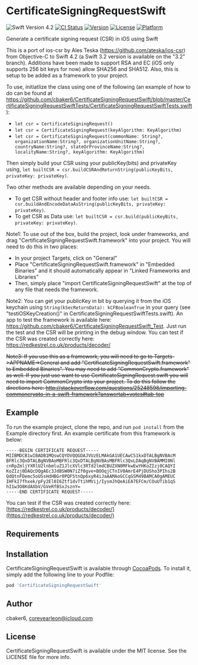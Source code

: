 # CertificateSigningRequestSwift
![Swift Version 4.2](https://img.shields.io/badge/Swift-v4.2-yellow.svg)
[![CI Status](https://img.shields.io/travis/cbaker6/CertificateSigningRequestSwift.svg?style=flat)](https://travis-ci.org/cbaker6/CertificateSigningRequestSwift)
[![Version](https://img.shields.io/cocoapods/v/CertificateSigningRequestSwift.svg?style=flat)](https://cocoapods.org/pods/CertificateSigningRequestSwift)
[![License](https://img.shields.io/cocoapods/l/CertificateSigningRequestSwift.svg?style=flat)](https://cocoapods.org/pods/CertificateSigningRequestSwift)
[![Platform](https://img.shields.io/cocoapods/p/CertificateSigningRequestSwift.svg?style=flat)](https://cocoapods.org/pods/CertificateSigningRequestSwift)

Generate a certificate signing request (CSR) in iOS using Swift

This is a port of ios-csr by Ales Teska (https://github.com/ateska/ios-csr) from Objective-C to Swift 4.2 (a Swift 3.2 version is available on the "3.2" branch).
Additions have been made to support RSA and EC (iOS only supports 256 bit keys for now) allow SHA256 and SHA512. Also, this is setup to be added as a framework to your project.

To use, initiatlize the class using one of the following (an example of how to do can be found at https://github.com/cbaker6/CertificateSigningRequestSwift/blob/master/CertificateSigningRequestSwiftTests/CertificateSigningRequestSwiftTests.swift): 
- `let csr = CertificateSigningRequest()`
- `let csr = CertificateSigningRequest(keyAlgorithm: KeyAlgorithm)`
- `let csr = CertificateSigningRequest(commonName: String?, organizationName:String?, organizationUnitName:String?, countryName:String?, stateOrProvinceName:String?, localityName:String?, keyAlgorithm: KeyAlgorithm)`

Then simply build your CSR using your publicKey(bits) and privateKey using, `let builtCSR = csr.buildCSRAndReturnString(publicKeyBits, privateKey: privateKey)`.

Two other methods are available depending on your needs.

- To get CSR without header and footer info use: `let builtCSR = csr.buildAndEncodeDataAsString(publicKeyBits, privateKey: privateKey)`.
- To get CSR as Data use: `let builtCSR = csr.build(publicKeyBits, privateKey: privateKey)`.

Note1: To use out of the box, build the project, look under frameworks, and drag "CertificateSigningRequestSwift.framework" into your project. You will need to do this in two places:

- In your project Targets, click on "General"
- Place "CertificateSigningRequestSwift.framework" in "Embedded Binaries" and it should automatically appear in "Linked Frameworks and Libraries"
- Then, simply place "import CertificateSigningRequestSwift" at the top of any file that needs the framework.

Note2: You can get your publicKey in bit by querying it from the iOS keychain using `String(kSecReturnData): kCFBooleanTrue` in your query (see "testiOSKeyCreation()" in CertificateSigningRequestSwiftTests.swift).  An app to test the framework is available here: https://github.com/cbaker6/CertificateSigningRequestSwift_Test. Just run the test and the CSR will be printing in the debug window. You can test if the CSR was created correctly here: https://redkestrel.co.uk/products/decoder/

~~Note3: If you use this as a framework, you will need to go to Targets->APPNAME->General and add "CertificateSigningRequestSwift.framework" to Embedded Binaries". You may need to add "CommonCrypto.framework" as well. If you just use want to use CertificateSigningRequest.swift you will need to import CommonCrypto into your project. To do this follow the directions here: http://stackoverflow.com/questions/25248598/importing-commoncrypto-in-a-swift-framework?answertab=votes#tab-top~~

## Example

To run the example project, clone the repo, and run `pod install` from the Example directory first. An example certificate from this framework is below:

```
-----BEGIN CERTIFICATE REQUEST-----
MIIBMDCB1wIBADB1MQswCQYDVQQGDAJVUzELMAkGA1UECAwCS1kxDTALBgNVBAcM
BFRlc3QxDTALBgNVBAoMBFRlc3QxDTALBgNVBAsMBFRlc3QxLDAqBgNVBAMMI0Nl
cnRpZmljYXRlU2lnbmluZ1JlcXVlc3RTd2lmdCBUZXN0MFkwEwYHKoZIzj0CAQYI
KoZIzj0DAQcDQgAEc3JdBSW0N7iZf0gve+BOOqjCTnIV0AmrE4PjDUSho3PIhs2B
QdQtnFDemc5oUSsHdHBGr0PQF5tnQp6xyR4iJaAAMAoGCCqGSM49BAMCA0gAMEUC
IHFkI7fhxek/pFy2El0I6Ztf1dvTtihMVij/IysmJhQeAiEA7EFCm/COuUTib1qS
hI1w3O8KdAXbV/GVeRfBSxJsznY=
-----END CERTIFICATE REQUEST-----
```

You can test if the CSR was created correctly here: [https://redkestrel.co.uk/products/decoder/](https://redkestrel.co.uk/products/decoder/)

## Requirements

## Installation

CertificateSigningRequestSwift is available through [CocoaPods](https://cocoapods.org). To install
it, simply add the following line to your Podfile:

```ruby
pod 'CertificateSigningRequestSwift'
```

## Author

cbaker6, coreyearleon@icloud.com

## License

CertificateSigningRequestSwift is available under the MIT license. See the LICENSE file for more info.
